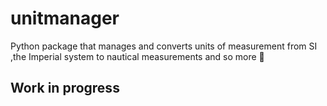 # unitmanager
Python package that manages and converts units of measurement from SI ,the Imperial system to nautical measurements and so more 📐

## Work in progress
